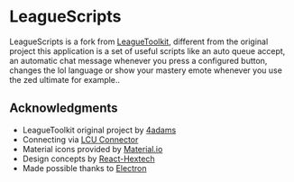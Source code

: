 # LeagueScripts

LeagueScripts is a fork from [LeagueToolkit](https://github.com/4dams/LeagueToolkit), different from the original project this application is a set of useful scripts like an auto queue accept, an automatic chat message whenever you press a configured button, changes the lol language or show your mastery emote whenever you use the zed ultimate for example..

## Acknowledgments

* LeagueToolkit original project by [4adams](https://github.com/4dams)
* Connecting via [LCU Connector](https://www.npmjs.com/package/lcu-connector)
* Material icons provided by [Material.io](https://material.io/icons/)
* Design concepts by [React-Hextech](https://github.com/LeagueDevelopers/react-hextech)
* Made possible thanks to [Electron](https://electronjs.org/)
